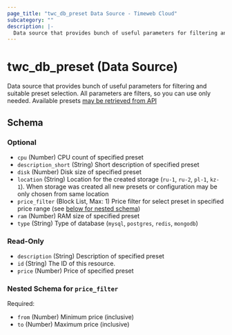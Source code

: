 ```yaml
---
page_title: "twc_db_preset Data Source - Timeweb Cloud"
subcategory: ""
description: |-
  Data source that provides bunch of useful parameters for filtering and suitable preset selection. All parameters are filters, so you can use only needed. Available presets may be retrieved from API https://api.timeweb.cloud/api/v1/presets/dbs
---
```


# twc_db_preset (Data Source)

Data source that provides bunch of useful parameters for filtering and suitable preset selection. All parameters are filters, so you can use only needed. Available presets [may be retrieved from API](https://api.timeweb.cloud/api/v1/presets/dbs)



<!-- schema generated by tfplugindocs -->
## Schema

### Optional

- `cpu` (Number) CPU count of specified preset
- `description_short` (String) Short description of specified preset
- `disk` (Number) Disk size of specified preset
- `location` (String) Location for the created storage (`ru-1`, `ru-2`, `pl-1`, `kz-1`). When storage was created all new presets or configuration may be only chosen from same location
- `price_filter` (Block List, Max: 1) Price filter for select preset in specified price range (see [below for nested schema](#nestedblock--price_filter))
- `ram` (Number) RAM size of specified preset
- `type` (String) Type of database (`mysql`, `postgres`, `redis`, `mongodb`)

### Read-Only

- `description` (String) Description of specified preset
- `id` (String) The ID of this resource.
- `price` (Number) Price of specified preset

<a id="nestedblock--price_filter"></a>
### Nested Schema for `price_filter`

Required:

- `from` (Number) Minimum price (inclusive)
- `to` (Number) Maximum price (inclusive)

